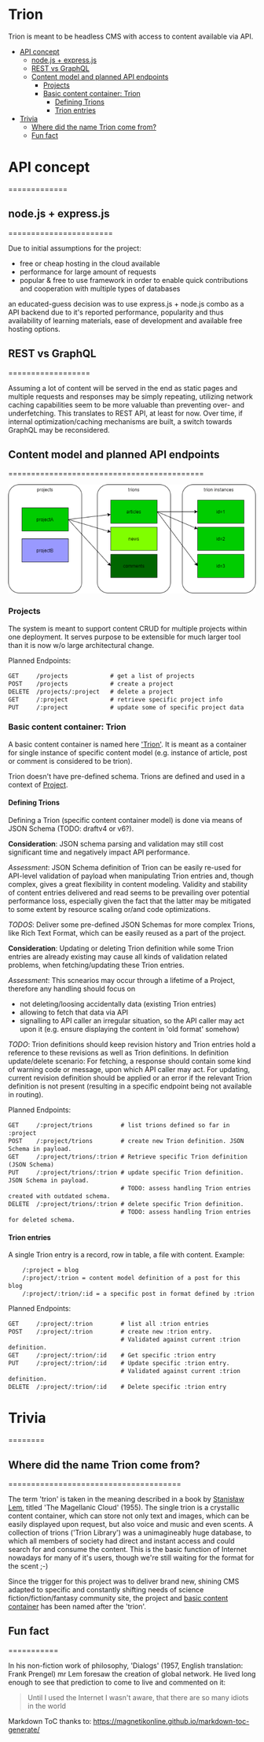Trion
=====

Trion is meant to be headless CMS with access to content available via API.

- [API concept](#api-concept)
  - [node.js + express.js](#nodejs--expressjs)
  - [REST vs GraphQL](#rest-vs-graphql)
  - [Content model and planned API endpoints](#content-model-and-planned-api-endpoints)
    - [Projects](#projects)
    - [Basic content container: Trion](#basic-content-container-trion)
      - [Defining Trions](#defining-trions)
      - [Trion entries](#trion-entries)
- [Trivia](#trivia)
  - [Where did the name Trion come from?](#where-did-the-name-trion-come-from)
  - [Fun fact](#fun-fact)


# API concept
=============

## node.js + express.js
=======================

Due to initial assumptions for the project:

 - free or cheap hosting in the cloud available
 - performance for large amount of requests
 - popular & free to use framework in order to enable quick contributions and cooperation with multiple types of databases

 an educated-guess decision was to use express.js + node.js combo as a API backend due to it's reported performance, popularity and thus availability of learning materials, ease of development and available free hosting options.

## REST vs GraphQL
==================

Assuming a lot of content will be served in the end as static pages and multiple requests and responses may be simply repeating, utilizing network caching capabilities seem to be more valuable than preventing over- and underfetching. This translates to REST API, at least for now. Over time, if internal optimization/caching mechanisms are built, a switch towards GraphQL may be reconsidered.

## Content model and planned API endpoints
===========================================

![content hierarchy concept](https://raw.githubusercontent.com/MichalRybinski/Trion/master/documentation/res/TrionCMS.png "Content hierarchy concept")

### Projects

The system is meant to support content CRUD for multiple projects within one deployment. It serves purpose to be extensible for much larger tool than it is now w/o large architectural change.

Planned Endpoints:
```
GET     /projects            # get a list of projects
POST    /projects            # create a project
DELETE  /projects/:project   # delete a project
GET     /:project            # retrieve specific project info
PUT     /:project            # update some of specific project data
```

### Basic content container: Trion

A basic content container is named here ['Trion'](#where-did-the-name-trion-come-from). It is meant as a container for single instance of specific content model (e.g. instance of article, post or comment is considered to be trion).

Trion doesn't have pre-defined schema.
Trions are defined and used in a context of [Project](#projects).

#### Defining Trions

Defining a Trion (specific content container model) is done via means of JSON Schema (TODO: draftv4 or v6?).

**Consideration**: JSON schema parsing and validation may still cost significant time and negatively impact API performance.

*Assessment*: JSON Schema definition of Trion can be easily re-used for API-level validation of payload when manipulating Trion entries and, though complex, gives a great flexibility in content modeling. Validity and stability of content entries delivered and read seems to be prevailing over potential performance loss, especially given the fact that the latter may be mitigated to some extent by resource scaling or/and code optimizations.

*TODOS*: Deliver some pre-defined JSON Schemas for more complex Trions, like Rich Text Format, which can be easily reused as a part of the project.

**Consideration**: Updating or deleting Trion definition while some Trion entries are already existing may cause all kinds of validation related problems, when fetching/updating these Trion entries.

*Assessment*: This scnearios may occur through a lifetime of a Project, therefore any handling should focus on
- not deleting/loosing accidentally data (existing Trion entries)
- allowing to fetch that data via API
- signalling to API caller an irregular situation, so the API caller may act upon it (e.g. ensure displaying the content in 'old format' somehow)

*TODO*: Trion definitions should keep revision history and Trion entries hold a reference to these revisions as well as Trion definitions. 
In definition update/delete scenario: For fetching, a response should contain some kind of warning code or message, upon which API caller may act. For updating, current revision definition should be applied or an error if the relevant Trion definition is not present (resulting in a specific endpoint being not available in routing).

Planned Endpoints:
```
GET     /:project/trions        # list trions defined so far in :project
POST    /:project/trions        # create new Trion definition. JSON Schema in payload.
GET     /:project/trions/:trion # Retrieve specific Trion definition (JSON Schema)
PUT     /:project/trions/:trion # update specific Trion definition. JSON Schema in payload.
                                # TODO: assess handling Trion entries created with outdated schema.
DELETE  /:project/trions/:trion # delete specific Trion definition. 
                                # TODO: assess handling Trion entries for deleted schema.
```

#### Trion entries

A single Trion entry is a record, row in table, a file with content.
Example:
        
        /:project = blog
        /:project/:trion = content model definition of a post for this blog
        /:project/:trion/:id = a specific post in format defined by :trion


Planned Endpoints:
```
GET     /:project/:trion        # list all :trion entries
POST    /:project/:trion        # create new :trion entry.
                                # Validated against current :trion definition.
GET     /:project/:trion/:id    # Get specific :trion entry
PUT     /:project/:trion/:id    # Update specific :trion entry.
                                # Validated against current :trion definition.
DELETE  /:project/:trion/:id    # Delete specific :trion entry
```

# Trivia
========

## Where did the name Trion come from?
======================================

The term 'trion' is taken in the meaning described in a book by [Stanisław Lem](https://en.wikipedia.org/wiki/Stanis%C5%82aw_Lem), titled 'The Magellanic Cloud' (1955). The single trion is a crystallic content container, which can store not only text and images, which can be easily displayed upon request, but also voice and music and even scents. A collection of trions ('Trion Library') was a unimagineably huge database, to which all members of society had direct and instant access and could search for and consume the content. This is the basic function of Internet nowadays for many of it's users, though we're still waiting for the format for the scent ;-)

Since the trigger for this project was to deliver brand new, shining CMS adapted to specific and constantly shifting needs of science fiction/fiction/fantasy community site, the project and [basic content container](#basic-content-container-trion) has been named after the 'trion'.

## Fun fact
===========

In his non-fiction work of philosophy, 'Dialogs' (1957, English translation: Frank Prengel) mr Lem foresaw the creation of global network. He lived long enough to see that prediction to come to live and commented on it:

> Until I used the Internet I wasn't aware, that there are so many idiots in the world




Markdown ToC thanks to: https://magnetikonline.github.io/markdown-toc-generate/ 